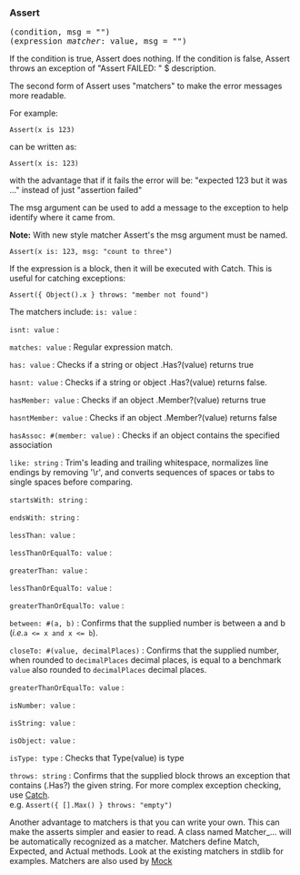 ### Assert
<pre>
(condition, msg = "")
(expression <i>matcher</i>: value, msg = "")
</pre>

If the condition is true, Assert does nothing. If the condition is false, Assert throws an exception of "Assert FAILED: " $ description.

The second form of Assert uses "matchers" to make the error messages more readable.

For example:

``` suneido
Assert(x is 123)
```

can be written as:

``` suneido
Assert(x is: 123)
```

with the advantage that if it fails the error will be: "expected 123 but it was ..." instead of just "assertion failed"

The msg argument can be used to add a message to the exception to help identify where it came from.

**Note:** With new style matcher Assert's the msg argument must be named.

``` suneido
Assert(x is: 123, msg: "count to three")
```

If the expression is a block, then it will be executed with Catch. This is useful for catching exceptions:

``` suneido
Assert({ Object().x } throws: "member not found")
```

The matchers include:
`is: value`
: 

`isnt: value`
: 

`matches: value`
: Regular expression match.

`has: value`
: Checks if a string or object .Has?(value) returns true

`hasnt: value`
: Checks if a string or object .Has?(value) returns false.

`hasMember: value`
: Checks if an object .Member?(value) returns true

`hasntMember: value`
: Checks if an object .Member?(value) returns false

`hasAssoc: #(member: value)`
: Checks if an object contains the specified association

`like: string`
: Trim's leading and trailing whitespace, normalizes line endings by removing '\r', and converts sequences of spaces or tabs to single spaces before comparing.

`startsWith: string`
: 

`endsWith: string`
: 

`lessThan: value`
: 

`lessThanOrEqualTo: value`
: 

`greaterThan: value`
: 

`lessThanOrEqualTo: value`
: 

`greaterThanOrEqualTo: value`
: 

`between: #(a, b)`
: Confirms that the supplied number is between a and b (*i.e.*`a <= x and x <= b`).

`closeTo: #(value, decimalPlaces)`
: Confirms that the supplied number, when rounded to `decimalPlaces` decimal places, is equal to a benchmark `value` also rounded to `decimalPlaces` decimal places.

`greaterThanOrEqualTo: value`
: 

`isNumber: value`
: 

`isString: value`
: 

`isObject: value`
: 

`isType: type`
: Checks that Type(value) is type

`throws: string`
: Confirms that the supplied block throws an exception that contains (.Has?) the given string. For more complex exception checking, use 
[Catch](<Catch.md>).   
e.g. `Assert({ [].Max() } throws: "empty")`

Another advantage to matchers is that you can write your own. This can make the asserts simpler and easier to read. A class named Matcher_... will be automatically recognized as a matcher. Matchers define Match, Expected, and Actual methods. Look at the existing matchers in stdlib for examples. Matchers are also used by [Mock](<Mock.md>)